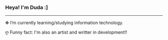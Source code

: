### Heya! I'm Duda :]
---

✥ I’m currently learning/studying information technology.

ღ Funny fact: I'm also an artist and writter in development!!



